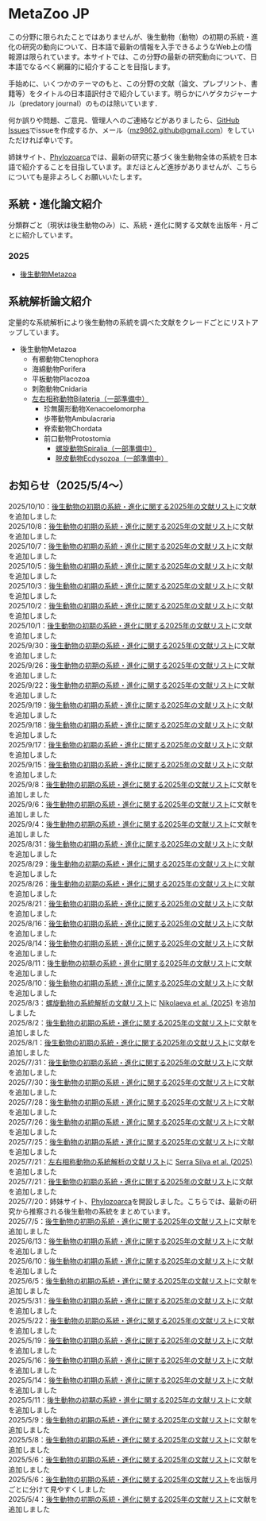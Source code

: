 # MetaZoo JP
この分野に限られたことではありませんが、後生動物（動物）の初期の系統・進化の研究の動向について、日本語で最新の情報を入手できるようなWeb上の情報源は限られています。本サイトでは、この分野の最新の研究動向について、日本語でなるべく網羅的に紹介することを目指します。

手始めに、いくつかのテーマのもと、この分野の文献（論文、プレプリント、書籍等）をタイトルの日本語訳付きで紹介しています。明らかにハゲタカジャーナル（predatory journal）のものは除いています．

何か誤りや問題、ご意見、管理人へのご連絡などがありましたら、[GitHub Issues](https://github.com/MZ9862/metazoo-jp/issues)でissueを作成するか、メール（<mz9862.github@gmail.com>）をしていただければ幸いです。

姉妹サイト、[Phylozoarca](https://mz9862.github.io/phylozoarca/)では、最新の研究に基づく後生動物全体の系統を日本語で紹介することを目指しています。まだほとんど進捗がありませんが、こちらについても是非よろしくお願いいたします。

## 系統・進化論文紹介
分類群ごと（現状は後生動物のみ）に、系統・進化に関する文献を出版年・月ごとに紹介しています。

### 2025
- [後生動物Metazoa](papers/2025-metazoa.md)

## 系統解析論文紹介
定量的な系統解析により後生動物の系統を調べた文献をクレードごとにリストアップしています。
- 後生動物Metazoa
  - 有櫛動物Ctenophora
  - 海綿動物Porifera
  - 平板動物Placozoa
  - 刺胞動物Cnidaria
  - [左右相称動物Bilateria（一部準備中）](phylogenetic-analyses-papers/bilateria.md)
    - 珍無腸形動物Xenacoelomorpha
    - 歩帯動物Ambulacraria
    - 脊索動物Chordata
    - 前口動物Protostomia
      - [螺旋動物Spiralia（一部準備中）](phylogenetic-analyses-papers/spiralia.md)  
      - [脱皮動物Ecdysozoa（一部準備中）](phylogenetic-analyses-papers/ecdysozoa.md)

## お知らせ（2025/5/4～）
2025/10/10：[後生動物の初期の系統・進化に関する2025年の文献リスト](papers/2025-metazoa.md)に文献を追加しました  
2025/10/8：[後生動物の初期の系統・進化に関する2025年の文献リスト](papers/2025-metazoa.md)に文献を追加しました  
2025/10/7：[後生動物の初期の系統・進化に関する2025年の文献リスト](papers/2025-metazoa.md)に文献を追加しました  
2025/10/5：[後生動物の初期の系統・進化に関する2025年の文献リスト](papers/2025-metazoa.md)に文献を追加しました  
2025/10/3：[後生動物の初期の系統・進化に関する2025年の文献リスト](papers/2025-metazoa.md)に文献を追加しました  
2025/10/2：[後生動物の初期の系統・進化に関する2025年の文献リスト](papers/2025-metazoa.md)に文献を追加しました  
2025/10/1：[後生動物の初期の系統・進化に関する2025年の文献リスト](papers/2025-metazoa.md)に文献を追加しました  
2025/9/30：[後生動物の初期の系統・進化に関する2025年の文献リスト](papers/2025-metazoa.md)に文献を追加しました  
2025/9/26：[後生動物の初期の系統・進化に関する2025年の文献リスト](papers/2025-metazoa.md)に文献を追加しました  
2025/9/22：[後生動物の初期の系統・進化に関する2025年の文献リスト](papers/2025-metazoa.md)に文献を追加しました  
2025/9/19：[後生動物の初期の系統・進化に関する2025年の文献リスト](papers/2025-metazoa.md)に文献を追加しました  
2025/9/18：[後生動物の初期の系統・進化に関する2025年の文献リスト](papers/2025-metazoa.md)に文献を追加しました  
2025/9/17：[後生動物の初期の系統・進化に関する2025年の文献リスト](papers/2025-metazoa.md)に文献を追加しました  
2025/9/15：[後生動物の初期の系統・進化に関する2025年の文献リスト](papers/2025-metazoa.md)に文献を追加しました  
2025/9/8：[後生動物の初期の系統・進化に関する2025年の文献リスト](papers/2025-metazoa.md)に文献を追加しました  
2025/9/6：[後生動物の初期の系統・進化に関する2025年の文献リスト](papers/2025-metazoa.md)に文献を追加しました  
2025/9/4：[後生動物の初期の系統・進化に関する2025年の文献リスト](papers/2025-metazoa.md)に文献を追加しました  
2025/8/31：[後生動物の初期の系統・進化に関する2025年の文献リスト](papers/2025-metazoa.md)に文献を追加しました  
2025/8/29：[後生動物の初期の系統・進化に関する2025年の文献リスト](papers/2025-metazoa.md)に文献を追加しました  
2025/8/26：[後生動物の初期の系統・進化に関する2025年の文献リスト](papers/2025-metazoa.md)に文献を追加しました  
2025/8/21：[後生動物の初期の系統・進化に関する2025年の文献リスト](papers/2025-metazoa.md)に文献を追加しました  
2025/8/16：[後生動物の初期の系統・進化に関する2025年の文献リスト](papers/2025-metazoa.md)に文献を追加しました  
2025/8/14：[後生動物の初期の系統・進化に関する2025年の文献リスト](papers/2025-metazoa.md)に文献を追加しました  
2025/8/11：[後生動物の初期の系統・進化に関する2025年の文献リスト](papers/2025-metazoa.md)に文献を追加しました  
2025/8/10：[後生動物の初期の系統・進化に関する2025年の文献リスト](papers/2025-metazoa.md)に文献を追加しました  
2025/8/3：[螺旋動物の系統解析の文献リスト](phylogenetic-analyses-papers/spiralia.md)に [Nikolaeva et al. (2025)](https://doi.org/10.3390/ijms26135983) を追加しました  
2025/8/2：[後生動物の初期の系統・進化に関する2025年の文献リスト](papers/2025-metazoa.md)に文献を追加しました  
2025/8/1：[後生動物の初期の系統・進化に関する2025年の文献リスト](papers/2025-metazoa.md)に文献を追加しました  
2025/7/31：[後生動物の初期の系統・進化に関する2025年の文献リスト](papers/2025-metazoa.md)に文献を追加しました  
2025/7/30：[後生動物の初期の系統・進化に関する2025年の文献リスト](papers/2025-metazoa.md)に文献を追加しました  
2025/7/28：[後生動物の初期の系統・進化に関する2025年の文献リスト](papers/2025-metazoa.md)に文献を追加しました  
2025/7/26：[後生動物の初期の系統・進化に関する2025年の文献リスト](papers/2025-metazoa.md)に文献を追加しました  
2025/7/25：[後生動物の初期の系統・進化に関する2025年の文献リスト](papers/2025-metazoa.md)に文献を追加しました  
2025/7/21：[左右相称動物の系統解析の文献リスト](phylogenetic-analyses-papers/bilateria.md)に [Serra Silva et al. (2025)](https://doi.org/10.1016/j.cub.2025.06.045) を追加しました  
2025/7/21：[後生動物の初期の系統・進化に関する2025年の文献リスト](papers/2025-metazoa.md)に文献を追加しました  
2025/7/20：姉妹サイト、[Phylozoarca](https://mz9862.github.io/phylozoarca/)を開設しました。こちらでは、最新の研究から推察される後生動物の系統をまとめています。  
2025/7/5：[後生動物の初期の系統・進化に関する2025年の文献リスト](papers/2025-metazoa.md)に文献を追加しました  
2025/6/13：[後生動物の初期の系統・進化に関する2025年の文献リスト](papers/2025-metazoa.md)に文献を追加しました  
2025/6/10：[後生動物の初期の系統・進化に関する2025年の文献リスト](papers/2025-metazoa.md)に文献を追加しました  
2025/6/5：[後生動物の初期の系統・進化に関する2025年の文献リスト](papers/2025-metazoa.md)に文献を追加しました  
2025/5/31：[後生動物の初期の系統・進化に関する2025年の文献リスト](papers/2025-metazoa.md)に文献を追加しました  
2025/5/22：[後生動物の初期の系統・進化に関する2025年の文献リスト](papers/2025-metazoa.md)に文献を追加しました  
2025/5/19：[後生動物の初期の系統・進化に関する2025年の文献リスト](papers/2025-metazoa.md)に文献を追加しました  
2025/5/16：[後生動物の初期の系統・進化に関する2025年の文献リスト](papers/2025-metazoa.md)に文献を追加しました  
2025/5/14：[後生動物の初期の系統・進化に関する2025年の文献リスト](papers/2025-metazoa.md)に文献を追加しました  
2025/5/11：[後生動物の初期の系統・進化に関する2025年の文献リスト](papers/2025-metazoa.md)に文献を追加しました  
2025/5/9：[後生動物の初期の系統・進化に関する2025年の文献リスト](papers/2025-metazoa.md)に文献を追加しました  
2025/5/8：[後生動物の初期の系統・進化に関する2025年の文献リスト](papers/2025-metazoa.md)に文献を追加しました  
2025/5/6：[後生動物の初期の系統・進化に関する2025年の文献リスト](papers/2025-metazoa.md)に文献を追加しました  
2025/5/6：[後生動物の初期の系統・進化に関する2025年の文献リスト](papers/2025-metazoa.md)を出版月ごとに分けて見やすくしました  
2025/5/4：[後生動物の初期の系統・進化に関する2025年の文献リスト](papers/2025-metazoa.md)に文献を追加しました
